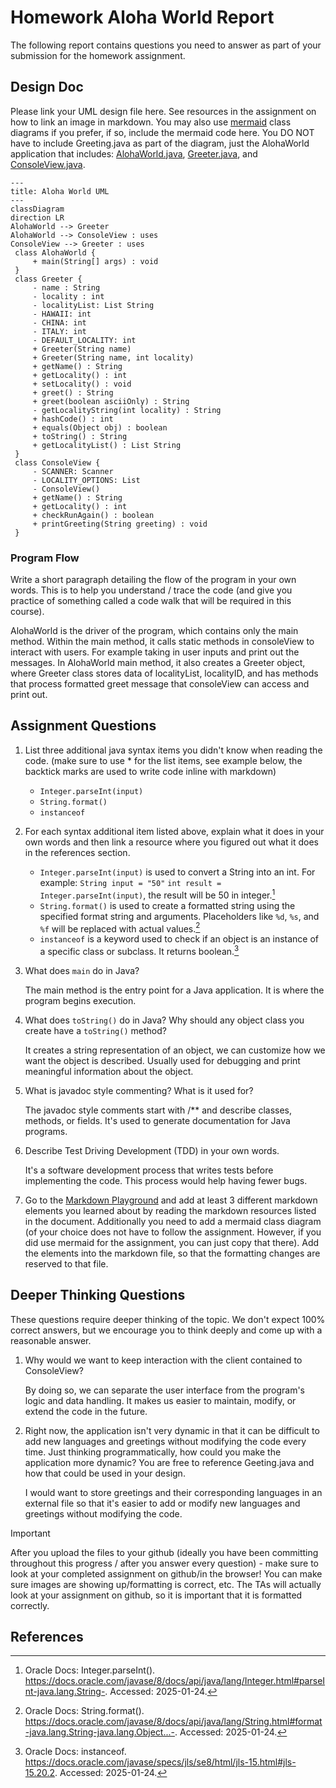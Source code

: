 # Homework Aloha World Report

The following report contains questions you need to answer as part of your submission for the homework assignment. 


## Design Doc
Please link your UML design file here. See resources in the assignment on how to
link an image in markdown. You may also use [mermaid] class diagrams if you prefer, if so, include the mermaid code here.  You DO NOT have to include Greeting.java as part of the diagram, just the AlohaWorld application that includes: [AlohaWorld.java], [Greeter.java], and [ConsoleView.java].

```mermaid
---
title: Aloha World UML
---
classDiagram
direction LR
AlohaWorld --> Greeter
AlohaWorld --> ConsoleView : uses
ConsoleView --> Greeter : uses
 class AlohaWorld {
     + main(String[] args) : void
 }
 class Greeter {
     - name : String
     - locality : int
     - localityList: List String
     - HAWAII: int
     - CHINA: int
     - ITALY: int
     - DEFAULT_LOCALITY: int
     + Greeter(String name)
     + Greeter(String name, int locality)
     + getName() : String
     + getLocality() : int
     + setLocality() : void
     + greet() : String
     + greet(boolean asciiOnly) : String
     - getLocalityString(int locality) : String
     + hashCode() : int
     + equals(Object obj) : boolean
     + toString() : String
     + getLocalityList() : List String
 }
 class ConsoleView {
     - SCANNER: Scanner
     - LOCALITY_OPTIONS: List
     - ConsoleView()
     + getName() : String
     + getLocality() : int
     + checkRunAgain() : boolean
     + printGreeting(String greeting) : void
 }
```


### Program Flow
Write a short paragraph detailing the flow of the program in your own words. This is to help you understand / trace the code (and give you practice of something called a code walk that will be required in this course).

AlohaWorld is the driver of the program, which contains only the main method. Within the main method, it calls static methods in consoleView to interact with users. For example taking in user inputs and print out the messages.
In AlohaWorld main method, it also creates a Greeter object, where Greeter class stores data of localityList, localityID, and has methods that process formatted greet message that consoleView can access and print out.

## Assignment Questions

1. List three additional java syntax items you didn't know when reading the code.  (make sure to use * for the list items, see example below, the backtick marks are used to write code inline with markdown)

   * `Integer.parseInt(input)`
   * `String.format()`
   * `instanceof`

2. For each syntax additional item listed above, explain what it does in your own words and then link a resource where you figured out what it does in the references section.
    * `Integer.parseInt(input)` is used to convert a String into an int. For example: `String input = "50"` `int result = Integer.parseInt(input)`, the result will be 50 in integer.[^1]
    * `String.format()` is used to create a formatted string using the specified format string and arguments. Placeholders like `%d`, `%s`, and `%f` will be replaced with actual values.[^2]
    * `instanceof` is a keyword used to check if an object is an instance of a specific class or subclass. It returns boolean.[^3]

3. What does `main` do in Java? 

   The main method is the entry point for a Java application. It is where the program begins execution.

4. What does `toString()` do in Java? Why should any object class you create have a `toString()` method?

   It creates a string representation of an object, we can customize how we want the object is described. Usually used for debugging and print meaningful information about the object.

5. What is javadoc style commenting? What is it used for? 

   The javadoc style comments start with /** and describe classes, methods, or fields. It's used to generate documentation for Java programs.

6. Describe Test Driving Development (TDD) in your own words. 

    It's a software development process that writes tests before implementing the code. This process would help having fewer bugs.

7. Go to the [Markdown Playground](MarkdownPlayground.md) and add at least 3 different markdown elements you learned about by reading the markdown resources listed in the document. Additionally you need to add a mermaid class diagram (of your choice does not have to follow the assignment. However, if you did use mermaid for the assignment, you can just copy that there). Add the elements into the markdown file, so that the formatting changes are reserved to that file. 


## Deeper Thinking Questions

These questions require deeper thinking of the topic. We don't expect 100% correct answers, but we encourage you to think deeply and come up with a reasonable answer. 


1. Why would we want to keep interaction with the client contained to ConsoleView?

   By doing so, we can separate the user interface from the program's logic and data handling. It makes us easier to maintain, modify, or extend the code in the future.

2. Right now, the application isn't very dynamic in that it can be difficult to add new languages and greetings without modifying the code every time. Just thinking programmatically,  how could you make the application more dynamic? You are free to reference Geeting.java and how that could be used in your design.

   I would want to store greetings and their corresponding languages in an external file so that it's easier to add or modify new languages and greetings without modifying the code.


> [!IMPORTANT]
>  After you upload the files to your github (ideally you have been committing throughout this progress / after you answer every question) - make sure to look at your completed assignment on github/in the browser! You can make sure images are showing up/formatting is correct, etc. The TAs will actually look at your assignment on github, so it is important that it is formatted correctly.


## References

[^1]: Oracle Docs: Integer.parseInt(). https://docs.oracle.com/javase/8/docs/api/java/lang/Integer.html#parseInt-java.lang.String-. Accessed: 2025-01-24. 

[^2]: Oracle Docs: String.format(). https://docs.oracle.com/javase/8/docs/api/java/lang/String.html#format-java.lang.String-java.lang.Object...-. Accessed: 2025-01-24.

[^3]: Oracle Docs: instanceof. https://docs.oracle.com/javase/specs/jls/se8/html/jls-15.html#jls-15.20.2. Accessed: 2025-01-24.

<!-- This is a comment, below this link the links in the document are placed here to make it easier to read. This is an optional style for markdown, and often as a student you will include the links inline. for example [mermaid](https://mermaid.js.org/intro/syntax-reference.html) -->
[mermaid]: https://mermaid.js.org/intro/syntax-reference.html
[AlohaWorld.java]: src/main/java/student/AlohaWorld.java
[Greeter.java]: src/main/java/student/Greeter.java
[ConsoleView.java]: src/main/java/student/ConsoleView.java